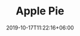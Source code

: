 ---
title: "Apple Pie"
date: 2019-10-17T11:22:16+06:00
draft: false

# meta description
description : ""

# Product Short Description
shortDescription: ""

# product Price
price: "25"
priceBefore: ""

# type must be "products"
type: "fruit"

sold_out: false

# product Images
# first image will be shown in the product page
images:
  - image: "images/fruit-pies/apple.jpg"
---
